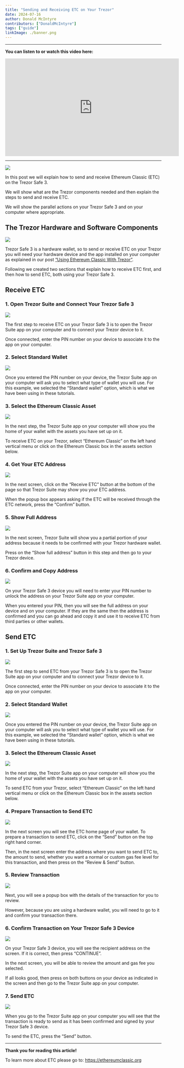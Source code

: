 ```yaml
---
title: "Sending and Receiving ETC on Your Trezor"
date: 2024-07-16
author: Donald McIntyre
contributors: ["DonaldMcIntyre"]
tags: ["guide"]
linkImage: ./banner.png
---
```


---
**You can listen to or watch this video here:**

<iframe width="560" height="315" src="https://www.youtube.com/embed/yReHZjsd2jI" title="YouTube video player" frameborder="0" allow="accelerometer; autoplay; clipboard-write; encrypted-media; gyroscope; picture-in-picture; web-share" allowfullscreen></iframe>

---

![](banner.png)

In this post we will explain how to send and receive Ethereum Classic (ETC) on the Trezor Safe 3.

We will show what are the Trezor components needed and then explain the steps to send and receive ETC. 

We will show the parallel actions on your Trezor Safe 3 and on your computer where appropriate.

## The Trezor Hardware and Software Components

![](./0.png)

Trezor Safe 3 is a hardware wallet, so to send or receive ETC on your Trezor you will need your hardware device and the app installed on your computer as explained in our post [“Using Ethereum Classic With Trezor”](https://ethereumclassic.org/blog/2024-03-27-using-ethereum-classic-with-trezor).

Following we created two sections that explain how to receive ETC first, and then how to send ETC, both using your Trezor Safe 3.

## Receive ETC

### 1. Open Trezor Suite and Connect Your Trezor Safe 3

![](./1.png)

The first step to receive ETC on your Trezor Safe 3 is to open the Trezor Suite app on your computer and to connect your Trezor device to it. 

Once connected, enter the PIN number on your device to associate it to the app on your computer.

### 2. Select Standard Wallet

![](./2.png)

Once you entered the PIN number on your device, the Trezor Suite app on your computer will ask you to select what type of wallet you will use. For this example, we selected the “Standard wallet” option, which is what we have been using in these tutorials.

### 3. Select the Ethereum Classic Asset

![](./3.png)

In the next step, the Trezor Suite app on your computer will show you the home of your wallet with the assets you have set up on it.

To receive ETC on your Trezor, select “Ethereum Classic” on the left hand vertical menu or click on the Ethereum Classic box in the assets section below. 

### 4. Get Your ETC Address

![](./4.png)

In the next screen, click on the “Receive ETC” button at the bottom of the page so that Trezor Suite may show you your ETC address.

When the popup box appears asking if the ETC will be received through the ETC network, press the “Confirm” button.

### 5. Show Full Address

![](./5.png)

In the next screen, Trezor Suite will show you a partial portion of your address because it needs to be confirmed with your Trezor hardware wallet.

Press on the “Show full address” button in this step and then go to your Trezor device.

### 6. Confirm and Copy Address

![](./6.png)

On your Trezor Safe 3 device you will need to enter your PIN number to unlock the address on your Trezor Suite app on your computer.

When you entered your PIN, then you will see the full address on your device and on your computer. If they are the same then the address is confirmed and you can go ahead and copy it and use it to receive ETC from third parties or other wallets.

## Send ETC

### 1. Set Up Trezor Suite and Trezor Safe 3

![](./7.png)

The first step to send ETC from your Trezor Safe 3 is to open the Trezor Suite app on your computer and to connect your Trezor device to it.

Once connected, enter the PIN number on your device to associate it to the app on your computer.

### 2. Select Standard Wallet

![](./8.png)

Once you entered the PIN number on your device, the Trezor Suite app on your computer will ask you to select what type of wallet you will use. For this example, we selected the “Standard wallet” option, which is what we have been using in these tutorials.

### 3. Select the Ethereum Classic Asset

![](./9.png)

In the next step, the Trezor Suite app on your computer will show you the home of your wallet with the assets you have set up on it.

To send ETC from your Trezor, select “Ethereum Classic” on the left hand vertical menu or click on the Ethereum Classic box in the assets section below. 

### 4. Prepare Transaction to Send ETC

![](./10.png)

In the next screen you will see the ETC home page of your wallet. To prepare a transaction to send ETC, click on the “Send” button on the top right hand corner.

Then, in the next screen enter the address where you want to send ETC to, the amount to send, whether you want a normal or custom gas fee level for this transaction, and then press on the “Review & Send” button.

### 5. Review Transaction

![](./11.png)

Next, you will see a popup box with the details of the transaction for you to review. 

However, because you are using a hardware wallet, you will need to go to it and confirm your transaction there.

### 6. Confirm Transaction on Your Trezor Safe 3 Device

![](./12.png)

On your Trezor Safe 3 device, you will see the recipient address on the screen. If it is correct, then press “CONTINUE”.

In the next screen, you will be able to review the amount and gas fee you selected.

If all looks good, then press on both buttons on your device as indicated in the screen and then go to the Trezor Suite app on your computer.

### 7. Send ETC

![](./13.png)

When you go to the Trezor Suite app on your computer you will see that the transaction is ready to send as it has been confirmed and signed by your Trezor Safe 3 device.

To send the ETC, press the “Send” button.

---

**Thank you for reading this article!**

To learn more about ETC please go to: https://ethereumclassic.org
